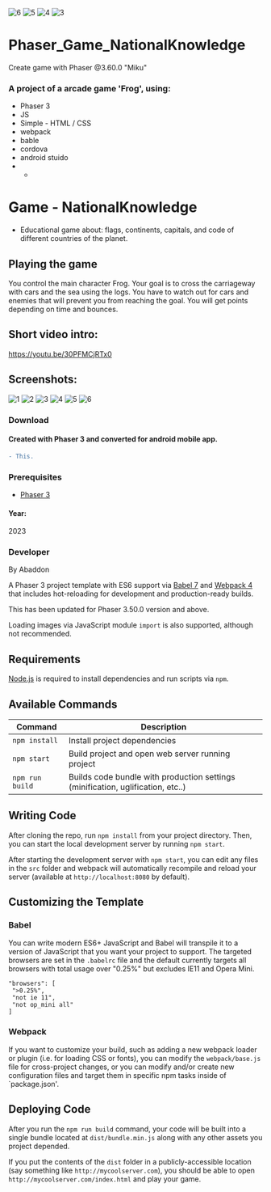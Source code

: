 ![6](https://github.com/byAbaddon/Phaser_Game_NationalKnowledge/assets/51271834/e2acac18-5323-4694-87e8-e8163282ba3c)
![5](https://github.com/byAbaddon/Phaser_Game_NationalKnowledge/assets/51271834/7cb37bb9-cadb-43c8-b72b-1af542e76393)
![4](https://github.com/byAbaddon/Phaser_Game_NationalKnowledge/assets/51271834/f5fbf4bd-5334-4a30-9e49-6b0d2f23c64d)
![3](https://github.com/byAbaddon/Phaser_Game_NationalKnowledge/assets/51271834/75380194-165d-49f1-8008-0558369a0f4e)
# Phaser_Game_NationalKnowledge
Create game with Phaser @3.60.0 "Miku"

### A project of a arcade game 'Frog', using:
+ Phaser 3
+ JS
+ Simple - HTML / CSS
+ webpack
+ bable
+ cordova
+ android stuido
+ +

# Game - NationalKnowledge
- Educational game about: flags, continents, capitals, and code of different countries of the planet.

## Playing the game
You control the main character Frog.
Your goal is to cross the carriageway with cars and the sea using the logs.
You have to watch out for cars and enemies that will prevent you from reaching the goal.
You will get points depending on time and bounces.

## Short video intro:
https://youtu.be/30PFMCjRTx0

## Screenshots:
![1](https://github.com/byAbaddon/Phaser_Game_NationalKnowledge/assets/51271834/c3b3057d-5d76-4f16-9a74-0ad2b49e26fd)
![2](https://github.com/byAbaddon/Phaser_Game_NationalKnowledge/assets/51271834/4c713f8a-0e52-4543-92b0-777e32adea35)
![3](https://github.com/byAbaddon/Phaser_Game_NationalKnowledge/assets/51271834/2d57d213-0e1a-44fd-ad6f-6a886d77954f)
![4](https://github.com/byAbaddon/Phaser_Game_NationalKnowledge/assets/51271834/214a36bc-05d4-4fdb-ad57-893865c2d3d8)
![5](https://github.com/byAbaddon/Phaser_Game_NationalKnowledge/assets/51271834/c9dc40e5-960a-41e9-a4a6-d8be32f60350)
![6](https://github.com/byAbaddon/Phaser_Game_NationalKnowledge/assets/51271834/4c541fec-bf0f-47c7-837c-f09c104d3295)

### Download
#### Created with Phaser 3 and converted for android mobile app.

```diff
- This.
```

### Prerequisites
- [Phaser 3](https://phaser.io)
#### Year:
2023

### Developer
By Abaddon

A Phaser 3 project template with ES6 support via [Babel 7](https://babeljs.io/) and [Webpack 4](https://webpack.js.org/) that includes hot-reloading for development and production-ready builds.

This has been updated for Phaser 3.50.0 version and above.

Loading images via JavaScript module `import` is also supported, although not recommended.

## Requirements

[Node.js](https://nodejs.org) is required to install dependencies and run scripts via `npm`.

## Available Commands

| Command | Description |
|---------|-------------|
| `npm install` | Install project dependencies |
| `npm start` | Build project and open web server running project |
| `npm run build` | Builds code bundle with production settings (minification, uglification, etc..) |

## Writing Code

After cloning the repo, run `npm install` from your project directory. Then, you can start the local development server by running `npm start`.

After starting the development server with `npm start`, you can edit any files in the `src` folder and webpack will automatically recompile and reload your server (available at `http://localhost:8080` by default).

## Customizing the Template

### Babel

You can write modern ES6+ JavaScript and Babel will transpile it to a version of JavaScript that you want your project to support. The targeted browsers are set in the `.babelrc` file and the default currently targets all browsers with total usage over "0.25%" but excludes IE11 and Opera Mini.

 ```
"browsers": [
  ">0.25%",
  "not ie 11",
  "not op_mini all"
]
 ```

### Webpack

If you want to customize your build, such as adding a new webpack loader or plugin (i.e. for loading CSS or fonts), you can modify the `webpack/base.js` file for cross-project changes, or you can modify and/or create new configuration files and target them in specific npm tasks inside of `package.json'.

## Deploying Code

After you run the `npm run build` command, your code will be built into a single bundle located at `dist/bundle.min.js` along with any other assets you project depended. 

If you put the contents of the `dist` folder in a publicly-accessible location (say something like `http://mycoolserver.com`), you should be able to open `http://mycoolserver.com/index.html` and play your game.
